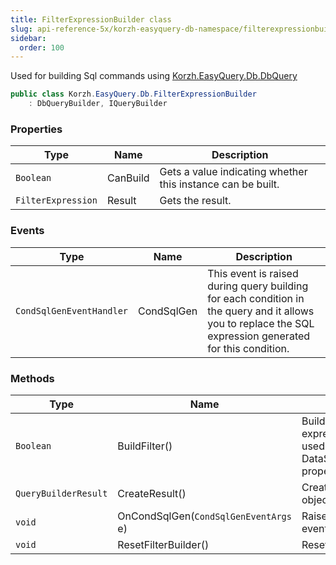 ```yaml
---
title: FilterExpressionBuilder class
slug: api-reference-5x/korzh-easyquery-db-namespace/filterexpressionbuilder-class
sidebar:
  order: 100
---
```


Used for building Sql commands using [Korzh.EasyQuery.Db.DbQuery](///easyquery/docs/api-reference-5x/korzh-easyquery-db-namespace/dbquery-class)
```csharp
public class Korzh.EasyQuery.Db.FilterExpressionBuilder
    : DbQueryBuilder, IQueryBuilder

```

### Properties

| Type | Name | Description | 
| --- | --- | --- | 
| `Boolean` | CanBuild | Gets a value indicating whether this instance can be built. | 
| `FilterExpression` | Result | Gets the result. | 


### Events

| Type | Name | Description | 
| --- | --- | --- | 
| `CondSqlGenEventHandler` | CondSqlGen | This event is raised during query building for each condition in the query and it  allows you to replace the SQL expression generated for this condition. | 


### Methods

| Type | Name | Description | 
| --- | --- | --- | 
| `Boolean` | BuildFilter() | Builds the filter expression. It can be used (for example) in DataSet.FilterExpression property to filter data | 
| `QueryBuilderResult` | CreateResult() | Creates the result object. | 
| `void` | OnCondSqlGen(`CondSqlGenEventArgs` e) | Raises the `CondSqlGen` event. | 
| `void` | ResetFilterBuilder() | Resets the filter builder. |
